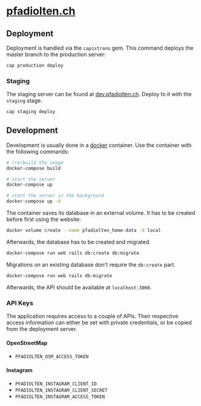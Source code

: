 # [pfadiolten.ch](https://pfadiolten.ch)

## Deployment
Deployment is handled via the `capistrano` gem.
This command deploys the master branch to the production server:
```bash
cap production deploy
```

### Staging
The staging server can be found at [dev.pfadiolten.ch](https://dev.pfadiolten.ch).
Deploy to it with the `staging` stage.
```bash
cap staging deploy
```

## Development
Development is usually done in a [docker](https://www.docker.com) container.
Use the container with the following commands:
```bash
# (re)build the image
docker-compose build

# start the server
docker-compose up

# start the server in the background
docker-compose up -d
```
The container saves its database in an external volume.
It has to be created before first using the website:
```bash
docker volume create --name pfadiolten_home-data -d local
``` 
Afterwards, the database has to be created and migrated.
```bash
docker-compose run web rails db:create db:migrate
```
Migrations on an existing database don't require the `db:create` part.
```bash
docker-compose run web rails db:migrate
```
Afterwards, the API should be available at `localhost:3000`.

### API Keys
The application requires access to a couple of APIs.
Their respective access information can either be set with private credentials,
or be copied from the deployment server.

#### OpenStreetMap
- `PFADIOLTEN_OSM_ACCESS_TOKEN`

#### Instagram
- `PFADIOLTEN_INSTAGRAM_CLIENT_ID`
- `PFADIOLTEN_INSTAGRAM_CLIENT_SECRET`
- `PFADIOLTEN_INSTAGRAM_ACCESS_TOKEN`